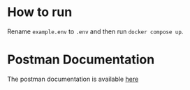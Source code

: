 # How to run
 Rename `example.env` to `.env` and then run `docker compose up`.


# Postman Documentation

The postman documentation is available [here](https://documenter.getpostman.com/view/27083958/2s9YsFCZAH)
